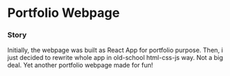 
# Portfolio Webpage

### Story
Initially, the webpage was built as React App for portfolio purpose. Then, i just decided 
to rewrite whole app in old-school html-css-js way. Not a big deal. Yet another portfolio webpage
made for fun!
